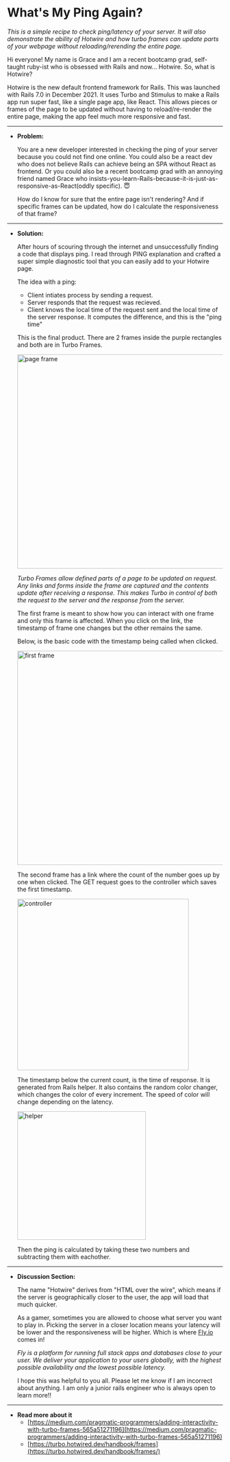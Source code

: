 # What's My Ping Again?

*This is a simple recipe to check ping/latency of your server. It will also demonstrate the ability of Hotwire and how turbo frames can update parts of  your webpage without reloading/rerending the entire page.*


Hi everyone! My name is Grace and I am a recent bootcamp grad, self-taught ruby-ist who is obsessed with Rails and now... Hotwire. So, what is Hotwire?

Hotwire is the new default frontend framework for Rails. This was launched with Rails 7.0 in December 2021. It uses Turbo and Stimulus to make a Rails app run super fast, like a single page app, like React. This allows pieces or frames of the page to be updated without having to reload/re-render the entire page, making the app feel much more responsive and fast.

---

- **Problem:**

  You are a new developer interested in checking the ping of your server because you could not find one online. You could also be a react dev who does not believe Rails can achieve being an SPA without React as frontend. Or you could also be a recent bootcamp grad with an annoying friend named Grace who insists-you-learn-Rails-because-it-is-just-as-responsive-as-React(oddly specific). :innocent:

  How do I know for sure that the entire page isn't rendering? And if specific frames can be updated, how do I calculate the responsiveness of that frame?

---

- **Solution:**



  After hours of scouring through the internet and unsuccessfully finding a code that displays ping. I read through PING explanation and crafted a super simple diagnostic tool that you can easily add to your Hotwire page.

  The idea with a ping:
    - Client intiates process by sending a request.
    - Server responds that the request was recieved.
    - Client knows the local time of the request sent and the local time of the server response. It computes the difference, and this is the "ping time"

  This is the final product. There are 2 frames inside the purple rectangles and both are in Turbo Frames.

  <img src="https://cdn.discordapp.com/attachments/919468128432455700/983967619096903680/aaa.PNG" alt="page frame" width="500">
    
  *Turbo Frames allow defined parts of a page to be updated on request. Any links and forms inside the frame are captured and the contents update after receiving a response. This makes Turbo in control of both the request to the server and the response from the server.*
   
      
  The first frame is meant to show how you can interact with one frame and only this frame is affected. When you click on the link, the timestamp of frame one changes but the other remains the same.
      
  Below, is the basic code with the timestamp being called when clicked.

  <img src="https://cdn.discordapp.com/attachments/919468128432455700/983899126565572608/aab.PNG" alt="first frame" width="500">


  The second frame has a link where the count of the number goes up by one when clicked. The GET request goes to the controller which saves the first timestamp.

  <img src="https://cdn.discordapp.com/attachments/919468128432455700/983963292374540288/aad.PNG" alt="controller" width="400">


  The timestamp below the current count, is the time of response. It is generated from Rails helper. It also contains the random color changer, which changes the color of every increment. The speed of color will change depending on the latency. 

  <img src="https://cdn.discordapp.com/attachments/919468128432455700/983968215631814666/aae.PNG" alt="helper" width="300">
  
  Then the ping is calculated by taking these two numbers and subtracting them with eachother.


---

- **Discussion Section:**

    The name "Hotwire" derives from "HTML over the wire", which means if the server is geographically closer to the user, the app will load that much quicker.

    As a gamer, sometimes you are allowed to choose what server you want to play in. Picking the server in a closer location means your latency will be lower and the responsiveness will be higher. Which is where [Fly.io](https://fly.io/) comes in!

  *Fly is a platform for running full stack apps and databases close to your user. We deliver your application to your users globally, with the highest possible availability and the lowest possible latency.*
    
    I hope this was helpful to you all. Please let me know if I am incorrect about anything. I am only a junior rails engineer who is always open to learn more!!
---

- **Read more about it**
  - [https://medium.com/pragmatic-programmers/adding-interactivity-with-turbo-frames-565a51271196](https://medium.com/pragmatic-programmers/adding-interactivity-with-turbo-frames-565a51271196)
  - [https://turbo.hotwired.dev/handbook/frames](https://turbo.hotwired.dev/handbook/frames/)